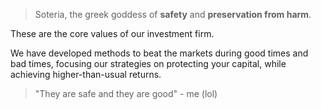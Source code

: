 
> Soteria, the greek goddess of __safety__ and __preservation from harm__.

These are the core values of our investment firm.

We have developed methods to beat the markets during good times and bad times, focusing our strategies on protecting your capital, while achieving higher-than-usual returns.

> "They are safe and they are good" - me (lol)



